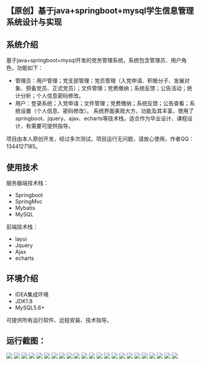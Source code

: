 ## 【原创】基于java+springboot+mysql学生信息管理系统设计与实现

## 系统介绍

基于java+springboot+mysql开发的党务管理系统，系统包含管理员、用户角色，功能如下：
- 管理员：用户管理；党支部管理；党员管理（入党申请、积极分子、发展对象、预备党员、正式党员）；文件管理；党费缴纳；系统反馈；公告活动；统计分析；个人信息密码修改。
- 用户：登录系统；入党申请；文件管理；党费缴纳；系统反馈；公告查看；系统设置（个人信息、密码修改）。
系统界面美观大方，功能及其丰富，使用了springboot、jquery、ajax、echarts等技术栈，适合作为毕业设计、课程设计，有需要可提供指导。

项目由本人原创开发，经过多次测试，项目运行无问题，请放心使用，作者QQ：1344127185。

## 使用技术

服务器端技术栈：

- Springboot
- SpringMvc
- Mybatis
- MySQL

前端技术栈：

- layui
- Jquery
- Ajax
- echarts

## 环境介绍

- IDEA集成环境
- JDK1.8
- MySQL5.6+

可提供所有运行软件、远程安装、技术指导。

## 运行截图：
![](https://github.com/itcoderyhl/party-work-manage/blob/main/images/1.png)
![](https://github.com/itcoderyhl/party-work-manage/blob/main/images/2.png)
![](https://github.com/itcoderyhl/party-work-manage/blob/main/images/3.png)
![](https://github.com/itcoderyhl/party-work-manage/blob/main/images/4.png)
![](https://github.com/itcoderyhl/party-work-manage/blob/main/images/5.png)
![](https://github.com/itcoderyhl/party-work-manage/blob/main/images/6.png)
![](https://github.com/itcoderyhl/party-work-manage/blob/main/images/7.png)
![](https://github.com/itcoderyhl/party-work-manage/blob/main/images/8.png)
![](https://github.com/itcoderyhl/party-work-manage/blob/main/images/9.png)
![](https://github.com/itcoderyhl/party-work-manage/blob/main/images/10.png)
![](https://github.com/itcoderyhl/party-work-manage/blob/main/images/11.png)
![](https://github.com/itcoderyhl/party-work-manage/blob/main/images/12.png)
![](https://github.com/itcoderyhl/party-work-manage/blob/main/images/13.png)
![](https://github.com/itcoderyhl/party-work-manage/blob/main/images/14.png)
![](https://github.com/itcoderyhl/party-work-manage/blob/main/images/15.png)
![](https://github.com/itcoderyhl/party-work-manage/blob/main/images/16.png)
![](https://github.com/itcoderyhl/party-work-manage/blob/main/images/17.png)
![](https://github.com/itcoderyhl/party-work-manage/blob/main/images/18.png)
![](https://github.com/itcoderyhl/party-work-manage/blob/main/images/19.png)
![](https://github.com/itcoderyhl/party-work-manage/blob/main/images/20.png)
![](https://github.com/itcoderyhl/party-work-manage/blob/main/images/21.png)
![](https://github.com/itcoderyhl/party-work-manage/blob/main/images/22.png)
![](https://github.com/itcoderyhl/party-work-manage/blob/main/images/23.png)



